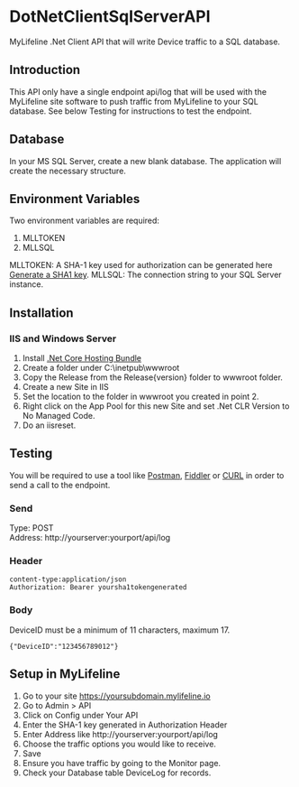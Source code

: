 # DotNetClientSqlServerAPI
MyLifeline .Net Client API that will write Device traffic to a SQL database.

## Introduction
This API only have a single endpoint api/log that will be used with the MyLifeline site software to push traffic from MyLifeline to your SQL database. See below Testing for instructions to test the endpoint.

## Database
In your MS SQL Server, create a new blank database. The application will create the necessary structure.

## Environment Variables
Two environment variables are required:
1. MLLTOKEN
2. MLLSQL

MLLTOKEN: A SHA-1 key used for authorization can be generated here [Generate a SHA1 key](https://passwordsgenerator.net/sha1-hash-generator/).
MLLSQL: The connection string to your SQL Server instance.

## Installation

### IIS and Windows Server

1. Install [.Net Core Hosting Bundle](https://www.microsoft.com/net/permalink/dotnetcore-current-windows-runtime-bundle-installer)
2. Create a folder under C:\inetpub\wwwroot
3. Copy the Release from the Release\{version} folder to wwwroot folder.
4. Create a new Site in IIS
5. Set the location to the folder in wwwroot you created in point 2.
6. Right click on the App Pool for this new Site and set .Net CLR Version to No Managed Code.
7. Do an iisreset.

## Testing
You will be required to use a tool like [Postman](https://www.getpostman.com/), [Fiddler](https://www.telerik.com/fiddler) or [CURL](https://curl.haxx.se/) in order to send a call to the endpoint.

### Send
Type: POST \
Address: http://yourserver:yourport/api/log

### Header
```
content-type:application/json
Authorization: Bearer yoursha1tokengenerated
```
### Body
DeviceID must be a minimum of 11 characters, maximum 17.
```
{"DeviceID":"123456789012"}
```

## Setup in MyLifeline

1. Go to your site https://yoursubdomain.mylifeline.io
2. Go to Admin > API
3. Click on Config under Your API
4. Enter the SHA-1 key generated in Authorization Header
5. Enter Address like http://yourserver:yourport/api/log
6. Choose the traffic options you would like to receive.
7. Save
8. Ensure you have traffic by going to the Monitor page.
9. Check your Database table DeviceLog for records.


